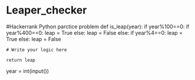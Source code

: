# Leaper_checker
#Hackerrank Python parctice problem
def is_leap(year):
    if year%100==0:
        if year%400==0:
            leap = True
        else:
            leap = False
    else:
        if year%4==0:
            leap = True
        else:
            leap = False

        

    # Write your logic here
    
    return leap

year = int(input())
